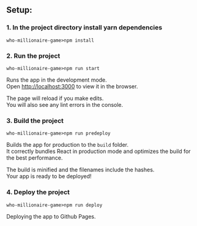 ## Setup:
### 1. In the project directory install yarn dependencies
``` 
who-millionaire-game>npm install
```
### 2. Run the project
``` 
who-millionaire-game>npm run start
```
Runs the app in the development mode.\
Open [http://localhost:3000](http://localhost:3000) to view it in the browser.

The page will reload if you make edits.\
You will also see any lint errors in the console.


### 3. Build the project
``` 
who-millionaire-game>npm run predeploy
```
Builds the app for production to the `build` folder.\
It correctly bundles React in production mode and optimizes the build for the best performance.

The build is minified and the filenames include the hashes.\
Your app is ready to be deployed!

### 4. Deploy the project
``` 
who-millionaire-game>npm run deploy
```
Deploying the app to Github Pages.
